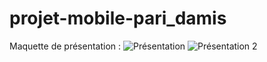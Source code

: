 # projet-mobile-pari_damis

Maquette de présentation :
![Présentation](https://github.com/yoann90/projet-mobile-pari_damis/assets/135041871/773bdd8d-d07c-45b2-bafb-287010eac0ca)
![Présentation 2](https://github.com/yoann90/projet-mobile-pari_damis/assets/135041871/d83959b4-da90-47e8-a294-3067ce54d911)
